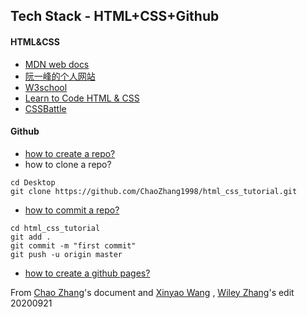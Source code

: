 
## Tech Stack - HTML+CSS+Github

#### HTML&CSS
  * [MDN web docs](https://developer.mozilla.org/zh-CN/)
  * [阮一峰的个人网站](http://www.ruanyifeng.com/home.html)
  * [W3school](https://www.w3school.com.cn/html/index.asp)
  *  [Learn to Code HTML & CSS](https://learn.shayhowe.com/html-css/)
  * [CSSBattle](https://cssbattle.dev/)

#### Github
*  [how to create a repo?](https://blog.csdn.net/qq_32846595/article/details/71149312)
*  how to clone a repo?
```
cd Desktop
git clone https://github.com/ChaoZhang1998/html_css_tutorial.git
```
* [how to commit a repo?](https://blog.csdn.net/qq_32846595/article/details/71149312)
```
cd html_css_tutorial
git add .
git commit -m "first commit" 
git push -u origin master
```
* [how to create a github pages?](https://docs.github.com/en/github/working-with-github-pages/getting-started-with-github-pages)


From [Chao Zhang](zhangchaodesign@zju.edu.cn)'s document  and  [Xinyao Wang](xinyao_w@126.com) , [Wiley Zhang](wileyzhang001@163.com)'s edit 20200921

